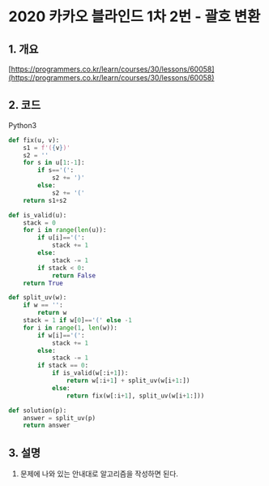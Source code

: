 # **2020 카카오 블라인드 1차 2번 - 괄호 변환**

## **1. 개요**

[https://programmers.co.kr/learn/courses/30/lessons/60058](https://programmers.co.kr/learn/courses/30/lessons/60058)

## **2. 코드**

Python3

```python
def fix(u, v):
    s1 = f'({v})'
    s2 = ''
    for s in u[1:-1]:
        if s=='(':
            s2 += ')'
        else:
            s2 += '('
    return s1+s2

def is_valid(u):
    stack = 0
    for i in range(len(u)):
        if u[i]=='(':
            stack += 1
        else:
            stack -= 1
        if stack < 0:
            return False
    return True

def split_uv(w):
    if w == '':
        return w
    stack = 1 if w[0]=='(' else -1
    for i in range(1, len(w)):
        if w[i]=='(':
            stack += 1
        else:
            stack -= 1
        if stack == 0:
            if is_valid(w[:i+1]):
                return w[:i+1] + split_uv(w[i+1:])
            else:
                return fix(w[:i+1], split_uv(w[i+1:]))

def solution(p):
    answer = split_uv(p)
    return answer
```

## **3. 설명**

1. 문제에 나와 있는 안내대로 알고리즘을 작성하면 된다.
